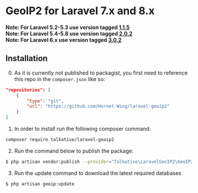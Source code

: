 # GeoIP2 for Laravel 7.x and 8.x

**Note: For Laravel 5.2-5.3 use version tagged [1.1.5](https://github.com/Hornet-Wing/laravel-geoip2/tree/1.1.5)**  
**Note: For Laravel 5.4-5.8 use version tagged [2.0.2](https://github.com/Hornet-Wing/laravel-geoip2/tree/2.0.2)**  
**Note: For Laravel 6.x use version tagged [3.0.2](https://github.com/Hornet-Wing/laravel-geoip2/tree/3.0.2)**  

## Installation

0) As it is currently not published to packagist, you first need to reference this repo in the `composer.json` like so:
``` json
"repositories": [
	{
		"type": "git",
		"url": "https://github.com/Hornet-Wing/laravel-geoip2"
	}
]
```

1) In order to install run the following composer command:

``` bash
composer require talkative/laravel-geoip2
```

2) Run the command below to publish the package:

``` bash
$ php artisan vendor:publish --provider="Talkative\LaravelGeoIP2\GeoIP2ServiceProvider"
```

3) Run the update command to download the latest required databases

``` bash
$ php artisan geoip:update
```
